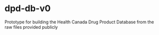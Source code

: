 # dpd-db-v0
Prototype for building the Health Canada Drug Product Database from the raw files provided publicly
